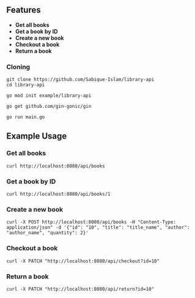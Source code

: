 ## Features
- **Get all books**
- **Get a book by ID** 
- **Create a new book**
- **Checkout a book**
- **Return a book**

### Cloning

```
git clone https://github.com/Sabique-Islam/library-api
cd library-api
```

```
go mod init example/library-api
```

```
go get github.com/gin-gonic/gin
```

```
go run main.go
```

## Example Usage

### Get all books

```
curl http://localhost:8080/api/books
```

### Get a book by ID

```
curl http://localhost:8080/api/books/1
```

### Create a new book

```
curl -X POST http://localhost:8080/api/books -H "Content-Type: application/json" -d '{"id": "10", "title": "title_name", "author": "author_name", "quantity": 2}'
```

### Checkout a book

```
curl -X PATCH "http://localhost:8080/api/checkout?id=10"
```

### Return a book

```
curl -X PATCH "http://localhost:8080/api/return?id=10"

```